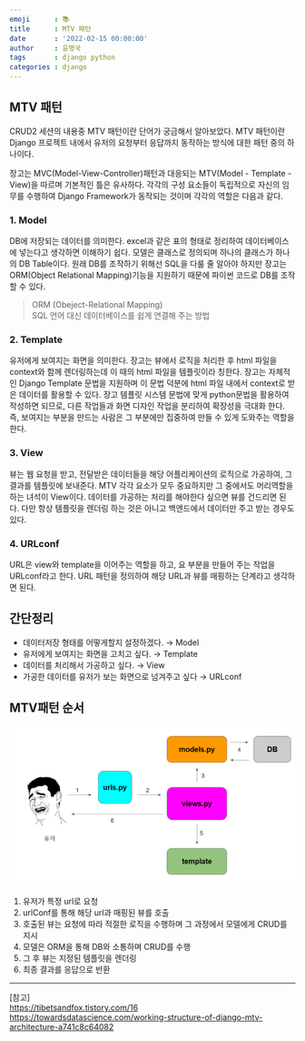 ```yaml
---
emoji      : 📚
title      : MTV 패턴
date       : '2022-02-15 00:00:00'
author     : 윤명국
tags       : django python
categories : django
---
```


## MTV 패턴

CRUD2 세션의 내용중 MTV 패턴이란 단어가 궁금해서 알아보았다.
MTV 패턴이란 Django 프로젝트 내에서 유저의 요청부터 응답까지 동작하는 방식에 대한 패턴 중의 하나이다.

장고는 MVC(Model-View-Controller)패턴과 대응되는 MTV(Model - Template - View)을 따르며 기본적인 틀은 유사하다.
각각의 구성 요소들이 독립적으로 자신의 임무를 수행하여 Django Framework가 동작되는 것이며 각각의 역할은 다음과 같다.

### 1. Model

DB에 저장되는 데이터를 의미한다. excel과 같은 표의 형태로 정리하여 데이터베이스에 넣는다고 생각하면 이해하기 쉽다.
모델은 클래스로 정의되며 하나의 클래스가 하나의 DB Table이다.
원래 DB를 조작하기 위해선 SQL을 다룰 줄 알아야 하지만 장고는 ORM(Object Relational Mapping)기능을 지원하기 때문에 파이썬 코드로 DB를 조작할 수 있다.

> ORM (Obeject-Relational Mapping)  
> SQL 언어 대신 데이터베이스를 쉽게 연결해 주는 방법

### 2. Template

유저에게 보여지는 화면을 의미한다. 장고는 뷰에서 로직을 처리한 후 html 파일을 context와 함께 렌더링하는데 이 때의 html 파일을 템플릿이라 칭한다.
장고는 자체적인 Django Template 문법을 지원하며 이 문법 덕분에 html 파일 내에서 context로 받은 데이터를 활용할 수 있다.
장고 템플릿 시스템 문법에 맞게 python문법을 활용하여 작성하면 되므로, 다른 작업들과 화면 디자인 작업을 분리하여 확장성을 극대화 한다.
즉, 보여지는 부분을 만드는 사람은 그 부분에만 집중하여 만들 수 있게 도와주는 역할을 한다.

### 3. View

뷰는 웹 요청을 받고, 전달받은 데이터들을 해당 어플리케이션의 로직으로 가공하여, 그 결과를 템플릿에 보내준다. MTV 각각 요소가 모두 중요하지만 그 중에서도 머리역할을 하는 녀석이 View이다. 데이터를 가공하는 처리를 해야한다 싶으면 뷰를 건드리면 된다.
다만 항상 템플릿을 렌더링 하는 것은 아니고 백엔드에서 데이터만 주고 받는 경우도 있다.

### 4. URLconf

URL은 view와 template을 이어주는 역할을 하고, 요 부분을 만들어 주는 작업을 URLconf라고 한다. URL 패턴을 정의하여 해당 URL과 뷰를 매핑하는 단계라고 생각하면 된다.

## 간단정리

- 데이터저장 형태를 어떻게할지 설정하겠다. → Model
- 유저에게 보여지는 화면을 고치고 싶다. → Template
- 데이터를 처리해서 가공하고 싶다. → View
- 가공한 데이터를 유저가 보는 화면으로 넘겨주고 싶다 → URLconf

## MTV패턴 순서

![mtv_pattern_image](./mtv_pattern.png)

1. 유저가 특정 url로 요청
2. urlConf를 통해 해당 url과 매핑된 뷰를 호출
3. 호출된 뷰는 요청에 따라 적절한 로직을 수행하며 그 과정에서 모델에게 CRUD를 지시
4. 모델은 ORM을 통해 DB와 소통하며 CRUD를 수행
5. 그 후 뷰는 지정된 템플릿을 렌더링
6. 최종 결과를 응답으로 반환

---

[참고]  
<https://tibetsandfox.tistory.com/16>  
<https://towardsdatascience.com/working-structure-of-django-mtv-architecture-a741c8c64082>

```toc

```
